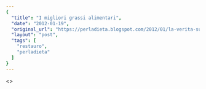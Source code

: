 ```yaml
---
{
  "title": "I migliori grassi alimentari",
  "date": "2012-01-19",
  "original_url": "https://perladieta.blogspot.com/2012/01/la-verita-sullolio-doliva.html",
  "layout": "post",
  "tags": [
    "restauro",
    "perladieta"
  ]
}
---
```


<>
